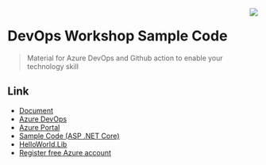<img src="https://github.com/huier23/AspNetCoreSample/blob/master/mtc_icon.jpg?raw=true" align="right" />

# DevOps Workshop Sample Code
> Material for Azure DevOps and Github action to enable your technology skill
## Link
* [Document](https://hackmd.io/@mtcazuredev/r1APoaXnP)
* [Azure DevOps](https://dev.azure.com/)
* [Azure Portal](https://portal.azure.com)
* [Sample Code (ASP .NET Core)](https://github.com/huier23/AspNetCoreSample.git)
* [HelloWorld.Lib](https://github.com/huier23/HelloWorld.Lib.git) 
* [Register free Azure account](https://azure.microsoft.com/zh-tw/free/)

